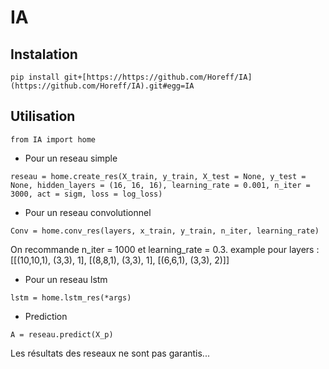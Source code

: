 # IA

## Instalation
```pip install git+[https://https://github.com/Horeff/IA](https://github.com/Horeff/IA).git#egg=IA```

## Utilisation
```
from IA import home
```
* Pour un reseau simple

```
reseau = home.create_res(X_train, y_train, X_test = None, y_test = None, hidden_layers = (16, 16, 16), learning_rate = 0.001, n_iter = 3000, act = sigm, loss = log_loss)
```
* Pour un reseau convolutionnel
```
Conv = home.conv_res(layers, x_train, y_train, n_iter, learning_rate)
```
On recommande n_iter = 1000 et learning_rate = 0.3.
example pour layers : [[(10,10,1), (3,3), 1], 
                       [(8,8,1), (3,3), 1], 
                       [(6,6,1), (3,3), 2)]]
* Pour un reseau lstm
```
lstm = home.lstm_res(*args)
```
* Prediction
```
A = reseau.predict(X_p)
```
Les résultats des reseaux ne sont pas garantis...
